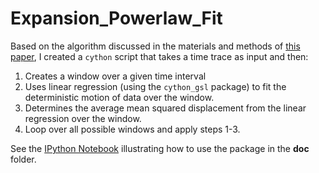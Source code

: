 # Expansion_Powerlaw_Fit

Based on the algorithm discussed in the materials and methods of [this paper](http://www.pnas.org/cgi/doi/10.1073/pnas.0710150104),
I created a `cython` script that takes a time trace as input and then:

1. Creates a window over a given time interval
2. Uses linear regression (using the `cython_gsl` package) to fit the deterministic motion of data over the window.
3. Determines the average mean squared displacement from the linear regression over the window.
4. Loop over all possible windows and apply steps 1-3. 

See the [IPython Notebook](https://github.com/Range-Expansions/expansion_powerlaw_fit/blob/master/doc/powerlaw_fit_example_for_website.ipynb) 
illustrating how to  use the package in the **doc** folder.